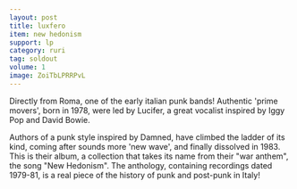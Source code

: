 ```yaml
---
layout: post
title: luxfero
item: new hedonism
support: lp
category: ruri
tag: soldout
volume: 1
image: ZoiTbLPRRPvL
---
```


Directly from Roma, one of the early italian punk bands! Authentic &#x27;prime movers&#x27;, born in 1978, were led by Lucifer, a great vocalist inspired by Iggy Pop and David Bowie.

Authors of a punk style inspired by Damned, have climbed the ladder of its kind, coming after sounds more &#x27;new wave&#x27;, and finally dissolved in 1983. This is their album, a collection that takes its name from their &quot;war anthem&quot;, the song &quot;New Hedonism&quot;. The anthology, containing recordings dated 1979-81, is a real piece of the history of punk and post-punk in Italy!
